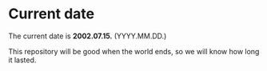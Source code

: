 # Current date

The current date is **2002.07.15.** (YYYY.MM.DD.)

This repository will be good when the world ends, so we will know how long it lasted.